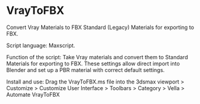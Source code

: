# VrayToFBX
Convert Vray Materials to FBX Standard (Legacy) Materials for exporting to FBX.

Script language:
Maxscript.

Function of the script:
Take Vray materials and convert them to Standard Materials for exporting to FBX. These settings allow direct import into Blender and set up a PBR material with correct default settings.

Install and use: 
Drag the VrayToFBX.ms file into the 3dsmax viewport > Customize > Customize User Interface > Toolbars > Category > Vella > Automate VrayToFBX
